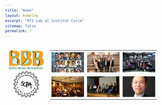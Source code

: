 ```yaml
---
title: "Home"
layout: homelay
excerpt: "RT2 Lab at Institut Curie"
sitemap: false
permalink: /
---
```


<div style="display: flex; flex-direction: row;">
  <div class="left" style="flex-basis: 25%; padding: 10px;">
    
<p align="center"> 
<img src="images/logo/bbb_logo_yl_xl_v1.jpg" alt="logo example 2" style="width:100%; height:100%">
<img src="images/logo/screen_shot_2018-02-19_at_10.50.36_am_0.png" alt="logo example 3" style="width:75%; height:75%" >
</p>

  </div>
  
  <div style="flex-basis: 75%; padding: 10px;">

<table>
  <tr>
    <td style="padding: 5px;"><img src="images/slider/flyer_v9.jpg"></td>
    <td style="padding: 5px;"><img src="images/slider/screen_shot_2019-07-01_at_7.56.36_pm.png"></td>
    <td style="padding: 5px;"><img src="images/slider/screen_shot_2019-11-24_at_10.01.38_am.png"></td>
  </tr>
  <tr>
    <td style="padding: 5px;"><img src="images/slider/screen_shot_2019-07-01_at_7.57.12_pm.png"></td>
    <td style="padding: 5px;"><img src="images/slider/screen_shot_2019-07-01_at_7.57.26_pm.png"></td>
    <td style="padding: 5px;"><img src="images/slider/screen_shot_2019-09-13_at_9.46.14_pm.png"></td>
  </tr>
</table>

  </div>

</div>
